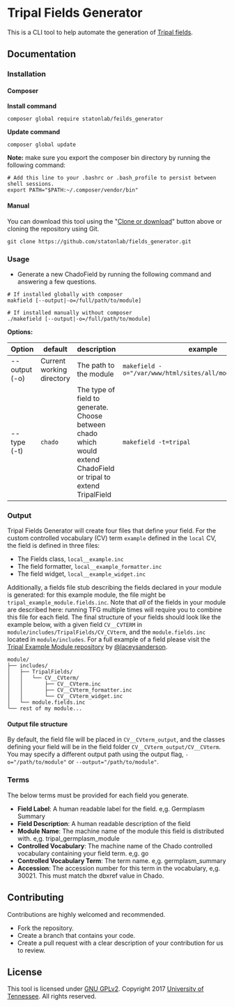 # Tripal Fields Generator
This is a CLI tool to help automate the generation of [Tripal fields](http://tripal.info/tutorials/v3.x/developers_handbook/custom_field).

## Documentation

### Installation

#### Composer
**Install command**
```shell
composer global require statonlab/feilds_generator
```
**Update command**
```shell
composer global update
```

**Note:** make sure you export the composer bin directory by running the following command:
```shell
# Add this line to your .bashrc or .bash_profile to persist between shell sessions.
export PATH="$PATH:~/.composer/vendor/bin"
```

#### Manual
You can download this tool using the "[Clone or download](https://github.com/statonlab/fields_generator/archive/master.zip)" button above or cloning the repository using Git.
```shell
git clone https://github.com/statonlab/fields_generator.git
```

### Usage
- Generate a new ChadoField by running the following command and answering a few questions.
```shell
# If installed globally with composer
makfield [--output|-o=/full/path/to/module]

# If installed manually without composer
./makefield [--output|-o=/full/path/to/module]
```
**Options:**

|Option|default|description|example|
|------|-------|-----------|-------|
|\--output (-o)|Current working directory|The path to the module|`makefield -o="/var/www/html/sites/all/modules/my_module"`|
|\--type (-t)|`chado`|The type of field to generate. Choose between chado which would extend ChadoField or tripal to extend TripalField|`makefield -t=tripal`|

### Output
Tripal Fields Generator will create four files that define your field.  For the custom controlled vocabulary (CV) term `example` defined in the `local` CV, the field is defined in three files:
* The Fields class, `local__example.inc`
* The field formatter, `local__example_formatter.inc`
* The field widget, `local__example_widget.inc`

Additionally, a fields file stub describing the fields declared in your module is generated: for this example module, the file might be  `tripal_example_module.fields.inc`.  Note that *all* of the fields in your module are described here: running TFG multiple times will require you to combine this file for each field.
The final structure of your fields should look like the example below, with a given field `CV__CVTERM` in `module/includes/TripalFields/CV_CVterm`, and the `module.fields.inc` located in `module/includes`. For a full example of a field please visit the [Tripal Example Module repository](https://github.com/tripal/tripal_example) by [@laceysanderson](https://github.com/laceysanderson).
```
module/
├── includes/
│   ├── TripalFields/
│   │   └── CV__CVterm/
│   │       ├── CV__CVterm.inc
│   │       ├── CV__CVterm_formatter.inc
│   │       └── CV__CVterm_widget.inc
│   └── module.fields.inc
└── rest of my module...
```

#### Output file structure 

By default, the field file will be placed in `CV__CVterm_output`, and the classes defining your field will be in the field folder `CV__CVterm_output/CV__CVterm`.  You may specify a different output path using the output flag, `-o="/path/to/module"` or `--output="/path/to/module"`.  


### Terms
The below terms must be provided for each field you generate.

 - **Field Label**: A human readable label for the field. e,g. Germplasm Summary
 - **Field Description**:  A human readable description of the field
 - **Module Name**:  The machine name of the module this field is distributed with.  e,g. tripal_germplasm_module
 - **Controlled Vocabulary**: The machine name of the Chado controlled vocabulary containing your field term. e,g. go
 - **Controlled Vocabulary Term**: The term name. e,g. germplasm_summary
 - **Accession**: The accession number for this term in the vocabulary, e,g. 30021.  This must match the dbxref value in Chado.

## Contributing
Contributions are highly welcomed and recommended.
- Fork the repository.
- Create a branch that contains your code.
- Create a pull request with a clear description of your contribution for us to review.

## License
This tool is licensed under [GNU GPLv2](https://www.gnu.org/licenses/old-licenses/gpl-2.0.en.html). Copyright 2017 [University of Tennessee](https://utk.edu). All rights reserved.

